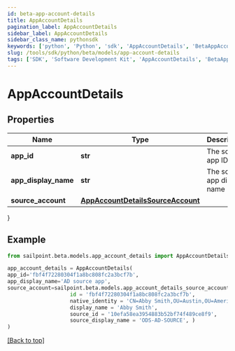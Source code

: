 ```yaml
---
id: beta-app-account-details
title: AppAccountDetails
pagination_label: AppAccountDetails
sidebar_label: AppAccountDetails
sidebar_class_name: pythonsdk
keywords: ['python', 'Python', 'sdk', 'AppAccountDetails', 'BetaAppAccountDetails'] 
slug: /tools/sdk/python/beta/models/app-account-details
tags: ['SDK', 'Software Development Kit', 'AppAccountDetails', 'BetaAppAccountDetails']
---
```


# AppAccountDetails


## Properties

Name | Type | Description | Notes
------------ | ------------- | ------------- | -------------
**app_id** | **str** | The source app ID | [optional] 
**app_display_name** | **str** | The source app display name | [optional] 
**source_account** | [**AppAccountDetailsSourceAccount**](app-account-details-source-account) |  | [optional] 
}

## Example

```python
from sailpoint.beta.models.app_account_details import AppAccountDetails

app_account_details = AppAccountDetails(
app_id='fbf4f72280304f1a8bc808fc2a3bcf7b',
app_display_name='AD source app',
source_account=sailpoint.beta.models.app_account_details_source_account.AppAccountDetails_sourceAccount(
                    id = 'fbf4f72280304f1a8bc808fc2a3bcf7b', 
                    native_identity = 'CN=Abby Smith,OU=Austin,OU=Americas,OU=Demo,DC=seri,DC=acme,DC=com', 
                    display_name = 'Abby Smith', 
                    source_id = '10efa58ea3954883b52bf74f489ce8f9', 
                    source_display_name = 'ODS-AD-SOURCE', )
)

```
[[Back to top]](#) 

